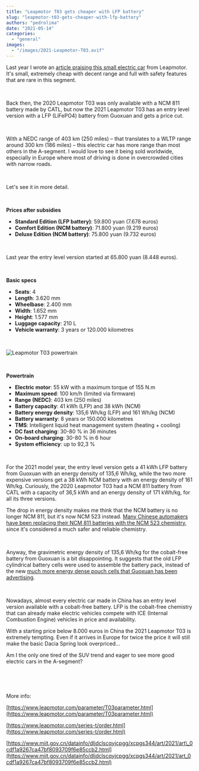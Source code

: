 ```yaml
---
title: "Leapmotor T03 gets cheaper with LFP battery"
slug: "leapmotor-t03-gets-cheaper-with-lfp-battery"
authors: "pedrolima"
date: "2021-05-14"
categories: 
  - "general"
images: 
  - "/images/2021-Leapmotor-T03.avif"
---
```


Last year I wrote an [article praising this small electric car](/2020/08/03/leapmotor-t03-great-small-electric-car/) from Leapmotor. It's small, extremely cheap with decent range and full with safety features that are rare in this segment.

 

Back then, the 2020 Leapmotor T03 was only available with a NCM 811 battery made by CATL, but now the 2021 Leapmotor T03 has an entry level version with a LFP (LiFePO4) battery from Guoxuan and gets a price cut.

 

With a NEDC range of 403 km (250 miles) – that translates to a WLTP range around 300 km (186 miles) – this electric car has more range than most others in the A-segment. I would love to see it being sold worldwide, especially in Europe where most of driving is done in overcrowded cities with narrow roads.

 

Let's see it in more detail.

 

**Prices after subsidies**

- **Standard Edition (LFP battery)**: 59.800 yuan (7.678 euros)
- **Comfort Edition (NCM battery)**: 71.800 yuan (9.219 euros)
- **Deluxe Edition (NCM battery)**: 75.800 yuan (9.732 euros)

 

Last year the entry level version started at 65.800 yuan (8.448 euros).

 

**Basic specs**

- **Seats**: 4
- **Length**: 3.620 mm
- **Wheelbase**: 2.400 mm
- **Width**: 1.652 mm
- **Height**: 1.577 mm
- **Luggage capacity**: 210 L
- **Vehicle warranty**: 3 years or 120.000 kilometres

 

![Leapmotor T03 powertrain](images/Leapmotor-T03-powertrain.avif)

 

**Powertrain**

- **Electric motor**: 55 kW with a maximum torque of 155 N.m
- **Maximum speed**: 100 km/h (limited via firmware)
- **Range (NEDC)**: 403 km (250 miles)
- **Battery capacity**: 41 kWh (LFP) and 38 kWh (NCM)
- **Battery energy density**: 135,6 Wh/kg (LFP) and 161 Wh/kg (NCM)
- **Battery warranty**: 8 years or 150.000 kilometres
- **TMS**: Intelligent liquid heat management system (heating + cooling)
- **DC fast charging**: 30-80 % in 36 minutes
- **On-board charging**: 30-80 % in 6 hour
- **System efficiency**: up to 92,3 %

 

For the 2021 model year, the entry level version gets a 41 kWh LFP battery from Guoxuan with an energy density of 135,6 Wh/kg, while the two more expensive versions get a 38 kWh NCM battery with an energy density of 161 Wh/kg. Curiously, the 2020 Leapmotor T03 had a NCM 811 battery from CATL with a capacity of 36,5 kWh and an energy density of 171 kWh/kg, for all its three versions.

The drop in energy density makes me think that the NCM battery is no longer NCM 811, but it's now NCM 523 instead. [Many Chinese automakers have been replacing their NCM 811 batteries with the NCM 523 chemistry](/2020/09/28/catl-ncm-811-battery-cells-are-problematic/), since it's considered a much safer and reliable chemistry.

 

Anyway, the gravimetric energy density of 135,6 Wh/kg for the cobalt-free battery from Guoxuan is a bit disappointing. It suggests that the old LFP cylindrical battery cells were used to assemble the battery pack, instead of the new [much more energy dense pouch cells that Guoxuan has been advertising](/2021/01/10/guoxuan-unveils-a-cobalt-free-lfp-pouch-battery-cell-with-212-wh-kg/).

 

Nowadays, almost every electric car made in China has an entry level version available with a cobalt-free battery. LFP is the cobalt-free chemistry that can already make electric vehicles compete with ICE (Internal Combustion Engine) vehicles in price and availability.

With a starting price below 8.000 euros in China the 2021 Leapmotor T03 is extremely tempting. Even if it arrives in Europe for twice the price it will still make the basic Dacia Spring look overpriced...

Am I the only one tired of the SUV trend and eager to see more good electric cars in the A-segment?

 

 

More info:

[https://www.leapmotor.com/parameter/T03parameter.html](https://www.leapmotor.com/parameter/T03parameter.html)

[https://www.leapmotor.com/series-t/order.html](https://www.leapmotor.com/series-t/order.html)

[https://www.miit.gov.cn/datainfo/dljdclscqyjcpgg/xcpgs344/art/2021/art\_0cdf1a9267ca47bf8093709f6e85ccb2.html](https://www.miit.gov.cn/datainfo/dljdclscqyjcpgg/xcpgs344/art/2021/art_0cdf1a9267ca47bf8093709f6e85ccb2.html)
